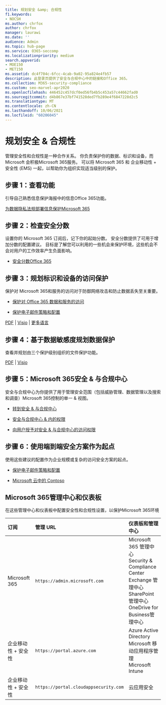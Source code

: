 ```yaml
---
title: 规划安全 &amp; 合规性
f1.keywords:
- NOCSH
ms.author: chrfox
author: chrfox
manager: laurawi
ms.date: ''
audience: Admin
ms.topic: hub-page
ms.service: O365-seccomp
ms.localizationpriority: medium
search.appverid:
- MOE150
- MET150
ms.assetid: dc4f704c-6fcc-4cab-9a02-95a824e4fb57
description: 此登录页提供了安全与合规中心中的链接和Office 365。
ms.collection: M365-security-compliance
ms.custom: seo-marvel-apr2020
ms.openlocfilehash: 446452c457dcf0ed56fb4b5c453a57c44662fad0
ms.sourcegitcommit: d4b867e37bf741528ded7fb289e4f6847228d2c5
ms.translationtype: MT
ms.contentlocale: zh-CN
ms.lasthandoff: 10/06/2021
ms.locfileid: "60206045"
---
```

# <a name="plan-for-security-amp-compliance"></a>规划安全 &amp; 合规性

管理安全性和合规性是一种合作关系。 你负责保护你的数据、标识和设备，而 Microsoft 会积极Microsoft 365服务。 可以将 Microsoft 365 和 企业移动性 + 安全性 (EMS) 一起，以帮助你为组织实现适当级别的保护。
  
## <a name="step-1-review-capabilities"></a>步骤 1：查看功能

引导自己熟悉信息保护海报中的信息Office 365功能。 
  
[为数据隐私法规部署信息保护Microsoft 365](../solutions/information-protection-deploy.md)
  
## <a name="step-2-check-your-secure-score"></a>步骤 2：检查安全分数

设置你的 Microsoft 365 订阅后，记下你的起始分数。 安全分数提供了可用于增加分数的配置建议。 目标是了解您可以利用的一些机会来保护环境，这些机会不会对用户的工作效率产生负面影响。
  
- [安全分数Office 365](../security/defender/microsoft-secure-score.md)
    
## <a name="step-3-plan-access-protection-for-identity-and-devices"></a>步骤 3：规划标识和设备的访问保护

保护对 Microsoft 365和服务的访问对于防御网络攻击和防止数据丢失至关重要。
  
- [保护对 Office 365 数据和服务的访问](protect-access-to-data-and-services.md)
    
- [保护电子邮件策略和配置](../security/office-365-security/secure-email-recommended-policies.md)
    
[PDF](https://go.microsoft.com/fwlink/p/?linkid=841656) | [Visio](https://go.microsoft.com/fwlink/p/?linkid=841657) | [更多语言](https://www.microsoft.com/download/details.aspx?id=55032)
  
## <a name="step-4-plan-data-protection-based-on-data-sensitivity"></a>步骤 4：基于数据敏感度规划数据保护

查看并规划由三个保护级别组织的文件保护功能。
  
[PDF](https://download.microsoft.com/download/7/8/9/789645A5-BD10-4541-BC33-F8D1EFF5E911/MSFT_cloud_architecture_O365%20file%20protection.pdf) | [Visio](https://download.microsoft.com/download/7/8/9/789645A5-BD10-4541-BC33-F8D1EFF5E911/MSFT_cloud_architecture_O365%20file%20protection.vsdx)
  
## <a name="step-5-leverage-the-microsoft-365-security-amp-compliance-center"></a>步骤 5：Microsoft 365安全 &amp; 与合规中心

安全与合规中心为你提供了用于管理安全范围（包括威胁管理、数据管理以及搜索和调查）Microsoft 365控制的单一 &amp; 视图。 
  
- [转到安全 &amp; 与合规中心](./microsoft-365-compliance-center.md)
    
- [安全与合规中心 &amp; 内的权限](~/security/office-365-security/protect-against-threats.md)
    
- [向用户授予对安全 &amp; 与合规中心的访问权限](~/security/office-365-security/grant-access-to-the-security-and-compliance-center.md)
    
## <a name="step-6-use-end-to-end-security-scenarios-as-starting-points"></a>步骤 6：使用端到端安全方案作为起点

使用这些建议的配置作为企业规模或复杂的访问安全方案的起点。
  
- [保护电子邮件策略和配置](../security/office-365-security/secure-email-recommended-policies.md)
    
- [Microsoft 云中的 Contoso](../enterprise/contoso-case-study.md)
    
## <a name="microsoft-365-admin-centers-and-dashboards"></a>Microsoft 365管理中心和仪表板

在这些管理中心和仪表板中配置安全性和合规性设置，以保护Microsoft 365环境
  
|**订阅**|**管理 URL**|**仪表板和管理中心**|
|:-----|:-----|:-----|
|Microsoft 365  <br/> |`https://admin.microsoft.com`  <br/> | Microsoft 365 管理中心  <br/>  Security &amp; Compliance Center  <br/>  Exchange 管理中心  <br/>  SharePoint管理中心OneDrive for Business管理中心  <br/> |
|企业移动性 + 安全性  <br/> |`https://portal.azure.com`  <br/> | Azure Active Directory  <br/>  Microsoft 移动应用程序管理  <br/>  Microsoft Intune  <br/> |
|企业移动性 + 安全性  <br/> |`https://portal.cloudappsecurity.com`  <br/> | 云应用安全  <br/> |